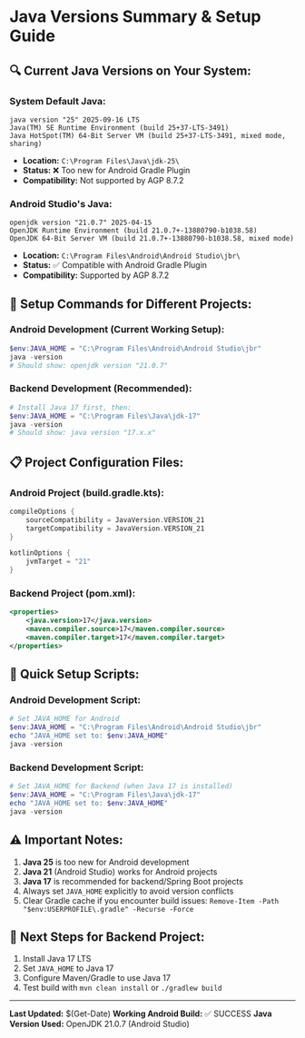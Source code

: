 # Java Versions Summary & Setup Guide

## 🔍 **Current Java Versions on Your System:**

### **System Default Java:**
```
java version "25" 2025-09-16 LTS
Java(TM) SE Runtime Environment (build 25+37-LTS-3491)
Java HotSpot(TM) 64-Bit Server VM (build 25+37-LTS-3491, mixed mode, sharing)
```
- **Location:** `C:\Program Files\Java\jdk-25\`
- **Status:** ❌ Too new for Android Gradle Plugin
- **Compatibility:** Not supported by AGP 8.7.2

### **Android Studio's Java:**
```
openjdk version "21.0.7" 2025-04-15
OpenJDK Runtime Environment (build 21.0.7+-13880790-b1038.58)
OpenJDK 64-Bit Server VM (build 21.0.7+-13880790-b1038.58, mixed mode)
```
- **Location:** `C:\Program Files\Android\Android Studio\jbr\`
- **Status:** ✅ Compatible with Android Gradle Plugin
- **Compatibility:** Supported by AGP 8.7.2

## 🚀 **Setup Commands for Different Projects:**

### **Android Development (Current Working Setup):**
```powershell
$env:JAVA_HOME = "C:\Program Files\Android\Android Studio\jbr"
java -version
# Should show: openjdk version "21.0.7"
```

### **Backend Development (Recommended):**
```powershell
# Install Java 17 first, then:
$env:JAVA_HOME = "C:\Program Files\Java\jdk-17"
java -version
# Should show: java version "17.x.x"
```

## 📋 **Project Configuration Files:**

### **Android Project (build.gradle.kts):**
```kotlin
compileOptions {
    sourceCompatibility = JavaVersion.VERSION_21
    targetCompatibility = JavaVersion.VERSION_21
}

kotlinOptions {
    jvmTarget = "21"
}
```

### **Backend Project (pom.xml):**
```xml
<properties>
    <java.version>17</java.version>
    <maven.compiler.source>17</maven.compiler.source>
    <maven.compiler.target>17</maven.compiler.target>
</properties>
```

## 🔧 **Quick Setup Scripts:**

### **Android Development Script:**
```powershell
# Set JAVA_HOME for Android
$env:JAVA_HOME = "C:\Program Files\Android\Android Studio\jbr"
echo "JAVA_HOME set to: $env:JAVA_HOME"
java -version
```

### **Backend Development Script:**
```powershell
# Set JAVA_HOME for Backend (when Java 17 is installed)
$env:JAVA_HOME = "C:\Program Files\Java\jdk-17"
echo "JAVA_HOME set to: $env:JAVA_HOME"
java -version
```

## ⚠️ **Important Notes:**

1. **Java 25** is too new for Android development
2. **Java 21** (Android Studio) works for Android projects
3. **Java 17** is recommended for backend/Spring Boot projects
4. Always set `JAVA_HOME` explicitly to avoid version conflicts
5. Clear Gradle cache if you encounter build issues: `Remove-Item -Path "$env:USERPROFILE\.gradle" -Recurse -Force`

## 🎯 **Next Steps for Backend Project:**

1. Install Java 17 LTS
2. Set `JAVA_HOME` to Java 17
3. Configure Maven/Gradle to use Java 17
4. Test build with `mvn clean install` or `./gradlew build`

---
**Last Updated:** $(Get-Date)
**Working Android Build:** ✅ SUCCESS
**Java Version Used:** OpenJDK 21.0.7 (Android Studio)
